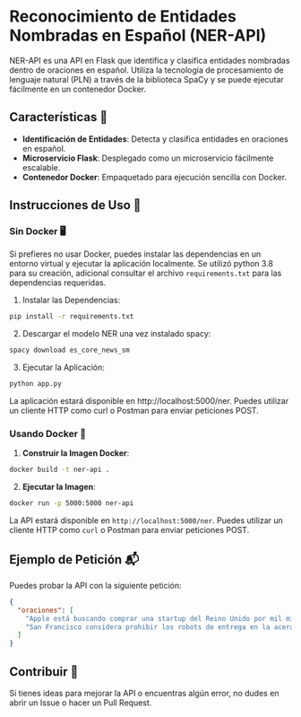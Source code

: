 # Reconocimiento de Entidades Nombradas en Español (NER-API)
NER-API es una API en Flask que identifica y clasifica entidades nombradas dentro de oraciones en español. Utiliza la tecnología de procesamiento de lenguaje natural (PLN) a través de la biblioteca SpaCy y se puede ejecutar fácilmente en un contenedor Docker.
## Características :star2:
- **Identificación de Entidades**: Detecta y clasifica entidades en oraciones en español.
- **Microservicio Flask**: Desplegado como un microservicio fácilmente escalable.
- **Contenedor Docker**: Empaquetado para ejecución sencilla con Docker.
## Instrucciones de Uso :rocket:
### Sin Docker :desktop_computer:
Si prefieres no usar Docker, puedes instalar las dependencias en un entorno virtual y ejecutar la aplicación localmente. Se utilizó python 3.8 para su creación, adicional consultar el archivo `requirements.txt` para las dependencias requeridas.
1. Instalar las Dependencias:
```bash
pip install -r requirements.txt
```
2. Descargar el modelo NER una vez instalado spacy:
```bash
spacy download es_core_news_sm
```
3. Ejecutar la Aplicación:
```bash
python app.py
```
La aplicación estará disponible en http://localhost:5000/ner. Puedes utilizar un cliente HTTP como curl o Postman para enviar peticiones POST.

### Usando Docker :whale:
1. **Construir la Imagen Docker**:
```bash
docker build -t ner-api .
```
2. **Ejecutar la Imagen**:
```bash
docker run -p 5000:5000 ner-api
```
La API estará disponible en `http://localhost:5000/ner`. Puedes utilizar un cliente HTTP como `curl` o Postman para enviar peticiones POST.
## Ejemplo de Petición :mailbox_with_mail:
Puedes probar la API con la siguiente petición:
```json
{
  "oraciones": [
    "Apple está buscando comprar una startup del Reino Unido por mil millones de dólares.",
    "San Francisco considera prohibir los robots de entrega en la acera."
  ]
}
```
## Contribuir :handshake:
Si tienes ideas para mejorar la API o encuentras algún error, no dudes en abrir un Issue o hacer un Pull Request.
